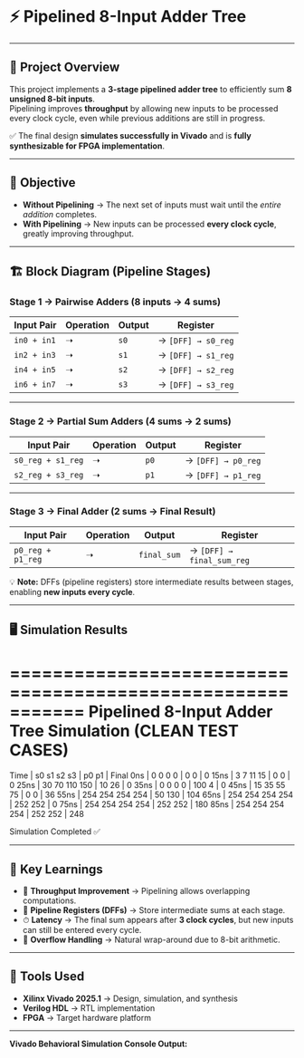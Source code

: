# ⚡ Pipelined 8-Input Adder Tree  

---

## 📌 Project Overview  

This project implements a **3-stage pipelined adder tree** to efficiently sum **8 unsigned 8-bit inputs**.  
Pipelining improves **throughput** by allowing new inputs to be processed every clock cycle, even while previous additions are still in progress.  

✅ The final design **simulates successfully in Vivado** and is **fully synthesizable for FPGA implementation**.  

---

## 🎯 Objective  

- **Without Pipelining** → The next set of inputs must wait until the *entire addition* completes.  
- **With Pipelining** → New inputs can be processed **every clock cycle**, greatly improving throughput.  

---

## 🏗 Block Diagram (Pipeline Stages)  

### **Stage 1 → Pairwise Adders (8 inputs → 4 sums)**  

| Input Pair | Operation | Output | Register |
|------------|-----------|--------|----------|
| `in0 + in1` | ➝ | `s0` | → `[DFF] → s0_reg` |
| `in2 + in3` | ➝ | `s1` | → `[DFF] → s1_reg` |
| `in4 + in5` | ➝ | `s2` | → `[DFF] → s2_reg` |
| `in6 + in7` | ➝ | `s3` | → `[DFF] → s3_reg` |

---

### **Stage 2 → Partial Sum Adders (4 sums → 2 sums)**  

| Input Pair | Operation | Output | Register |
|------------|-----------|--------|----------|
| `s0_reg + s1_reg` | ➝ | `p0` | → `[DFF] → p0_reg` |
| `s2_reg + s3_reg` | ➝ | `p1` | → `[DFF] → p1_reg` |

---

### **Stage 3 → Final Adder (2 sums → Final Result)**  

| Input Pair | Operation | Output | Register |
|------------|-----------|--------|----------|
| `p0_reg + p1_reg` | ➝ | `final_sum` | → `[DFF] → final_sum_reg` |

💡 **Note:** DFFs (pipeline registers) store intermediate results between stages, enabling **new inputs every cycle**.  

---

## 🖥 Simulation Results  
===========================================================
Pipelined 8-Input Adder Tree Simulation (CLEAN TEST CASES)
===========================================================
Time | s0 s1 s2 s3 | p0 p1 | Final
0ns | 0 0 0 0 | 0 0 | 0
15ns | 3 7 11 15 | 0 0 | 0
25ns | 30 70 110 150 | 10 26 | 0
35ns | 0 0 0 0 | 100 4 | 0
45ns | 15 35 55 75 | 0 0 | 36
55ns | 254 254 254 254 | 50 130 | 104
65ns | 254 254 254 254 | 252 252 | 0
75ns | 254 254 254 254 | 252 252 | 180
85ns | 254 254 254 254 | 252 252 | 248

Simulation Completed ✅

---

## 🔑 Key Learnings  

- 🚀 **Throughput Improvement** → Pipelining allows overlapping computations.  
- 📝 **Pipeline Registers (DFFs)** → Store intermediate sums at each stage.  
- ⏱ **Latency** → The final sum appears after **3 clock cycles**, but new inputs can still be entered every cycle.  
- 🔄 **Overflow Handling** → Natural wrap-around due to 8-bit arithmetic.  

---

## 📂 Tools Used  

- **Xilinx Vivado 2025.1** → Design, simulation, and synthesis  
- **Verilog HDL** → RTL implementation  
- **FPGA** → Target hardware platform  

---

**Vivado Behavioral Simulation Console Output:**  

